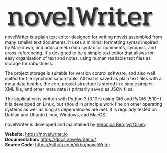 <img src="https://raw.githubusercontent.com/vkbo/novelWriter/main/setup/novelwriter_text.png">

novelWriter is a plain text editor designed for writing novels assembled from many smaller text
documents. It uses a minimal formatting syntax inspired by Markdown, and adds a meta data syntax
for comments, synopsis, and cross-referencing. It's designed to be a simple text editor that allows
for easy organisation of text and notes, using human readable text files as storage for robustness.

The project storage is suitable for version control software, and also well suited for file
synchronisation tools. All text is saved as plain text files with a meta data header, the core
project structure is stored in a single project XML file, and other meta data is primarily saved as
JSON files.

The application is written with Python 3 (3.10+) using Qt6 and PyQt6 (5.10+). It is developed on
Linux, but should in principle work fine on other operating systems as well as long as dependencies
are met. It is regularly tested on Debian and Ubuntu Linux, Windows, and MacOS.

novelWriter is developed and maintained by [Veronica Berglyd Olsen](https://github.com/vkbo).

**Website:** https://novelwriter.io  
**Documentation:** https://docs.novelwriter.io/  
**Source Code:** https://github.com/vkbo/novelWriter
